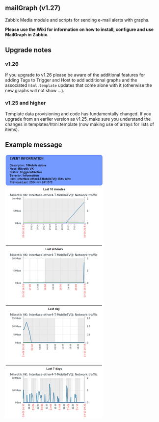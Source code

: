 ## mailGraph (v1.27)
Zabbix Media module and scripts for sending e-mail alerts with graphs.

**Please use the Wiki for information on how to install, configure and use MailGraph in Zabbix.**

## Upgrade notes
### v1.26
If you upgrade to v1.26 please be aware of the additional features for adding Tags to Trigger and Host to add additional graphs and the associated `html.template` updates that come alone with it (otherwise the new graphs will not show ...).

### v1.25 and higher
Template data provisioning and code has fundamentally changed. If you upgrade from an earlier version as v1.25, make sure you understand the changes in templates/html.template (now making use of arrays for lists of items).

## Example message
[![](images/Example-mail-message-v122.png?raw=true)](images/Example-mail-message-v122.png)
